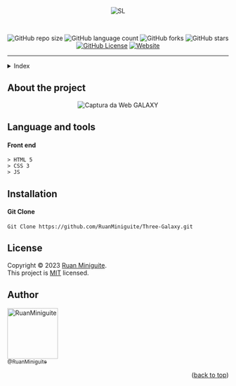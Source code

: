 <!--  
  Ruan Pezzin Miniguite
  V. 3.0
-->


<!-- ============== HEADER ============== -->
<div align="center" id="header">

 ![SL](https://github.com/RuanMiniguite/Three-Galaxy/assets/82480542/123c7e1f-e34a-4d86-bb48-9cf3cadeeac0)

  <br>

  ![GitHub repo size][GitHub repo size-shields]
  ![GitHub language count][GitHub language count-shields]
  ![GitHub forks][GitHub forks-shields]
  ![GitHub stars][GitHub stars-shields]
  [![GitHub License][GitHub License-shields]][GitHub License-link]
  [![Website][Website-shields]][Website-link]
  
</div>

---

<!-- ===== INDEX ===== -->
<details>
  <summary>Index</summary>
  <ol>
    <li><a href="#about-the-project">About The Project</a></li>
    <li><a href="#language-and-tools">Language and tools</a></li>
    <li><a href="#installation">Installation</a></li>
    <li><a href="#license">License</a></li>
    <li><a href="#author">Author</a></li>
  </ol>
</details>



<!-- ============== ABOUT ============== -->
## About the project

<div align="center">

  ![Captura da Web GALAXY](https://github.com/RuanMiniguite/Three-Galaxy/assets/82480542/7c8da9ed-2374-43fb-bf73-e22260ecb8c0)


  <!-- [![Site][Site-shields]][Site-link] -->
</div>



<!-- ============== LANGUAGE ============== -->
## Language and tools

#### Front end
```
> HTML 5
> CSS 3
> JS
```

<!-- ============== INSTALLATION ============== -->
## Installation
#### Git Clone
```
Git Clone https://github.com/RuanMiniguite/Three-Galaxy.git
```



<!-- ============== LICENSE ============== -->
## License

Copyright © 2023 [Ruan Miniguite](https://github.com/RuanMiniguite).<br />
This project is [MIT][GitHub License-link] licensed.



<!-- ============== AUTHOR ============== -->
## Author

[<img alt="RuanMiniguite" src="https://github.com/RuanMiniguite.png?size=330" width="115"><br><sub>@RuanMiniguite</sub>](https://github.com/RuanMiniguite)

<p align="right">(<a href="#header">back to top</a>)</p>




<!-- ============== LINKs ============== -->
<!-- Alterar link -->
[Site-link]: https://github.com/RuanMiniguite/Template-Readme
[GitHub License-link]: https://github.com/RuanMiniguite/Template-Readme/blob/fe381e528da59c829814c405ef7287b10a1a15ab/LICENSE

<!-- Alterar caminho para repositorio [Template-Readme] -->
[GitHub repo size-shields]: https://img.shields.io/github/repo-size/RuanMiniguite/Three-Galaxy?style=for-the-badge&color=292929
[GitHub language count-shields]: https://img.shields.io/github/languages/count/RuanMiniguite/Three-Galaxy?style=for-the-badge&color=292929
[GitHub forks-shields]: https://img.shields.io/github/forks/RuanMiniguite/Three-Galaxy?style=for-the-badge&color=292929
[GitHub stars-shields]: https://img.shields.io/github/stars/RuanMiniguite/Three-Galaxy?style=for-the-badge&color=292929

<!-- Permalink Shields-->
[GitHub License-shields]: https://img.shields.io/cocoapods/l/m?down_color=292929&up_color=292929&color=292929&style=for-the-badge
[Site-shields]: https://img.shields.io/badge/Site-Live-292929?style=for-the-badge&logo=web&logoColor=white
[Website-link]: https://github.com/RuanMiniguite/Commit-Message
[Website-shields]: https://img.shields.io/website?down_color=292929&down_message=404&style=for-the-badge&logo=github&up_color=292929&up_message=Commit&url=https%3A%2F%2Fgithub.com%2FRuanMiniguite%2FCommit-Message
